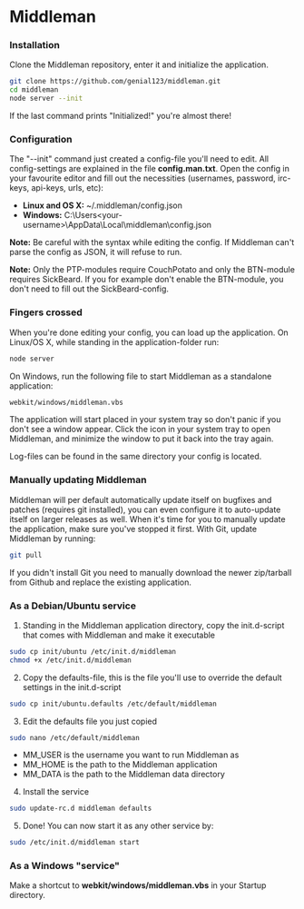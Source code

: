 Middleman
=========

### Installation

Clone the Middleman repository, enter it and initialize the application.

```bash
git clone https://github.com/genial123/middleman.git
cd middleman
node server --init
```

If the last command prints "Initialized!" you're almost there!


### Configuration

The "--init" command just created a config-file you'll need to edit. All config-settings are explained in the file __config.man.txt__. Open the config in your favourite editor and fill out the necessities (usernames, password, irc-keys, api-keys, urls, etc):

* __Linux and OS X:__ ~/.middleman/config.json
* __Windows:__ C:\Users\<your-username>\AppData\Local\middleman\config.json

__Note:__ Be careful with the syntax while editing the config. If Middleman can't parse the config as JSON, it will refuse to run.

__Note:__ Only the PTP-modules require CouchPotato and only the BTN-module requires SickBeard. If you for example don't enable the BTN-module, you don't need to fill out the SickBeard-config.


### Fingers crossed

When you're done editing your config, you can load up the application. On Linux/OS X, while standing in the application-folder run:

```bash
node server
```

On Windows, run the following file to start Middleman as a standalone application:

```bash
webkit/windows/middleman.vbs
```

The application will start placed in your system tray so don't panic if you don't see a window appear. Click the icon in your system tray to open Middleman, and minimize the window to put it back into the tray again.

Log-files can be found in the same directory your config is located.


### Manually updating Middleman

Middleman will per default automatically update itself on bugfixes and patches (requires git installed), you can even configure it to auto-update itself on larger releases as well. When it's time for you to manually update the application, make sure you've stopped it first. With Git, update Middleman by running:

```bash
git pull
```

If you didn't install Git you need to manually download the newer zip/tarball from Github and replace the existing application.


### As a Debian/Ubuntu service

1. Standing in the Middleman application directory, copy the init.d-script that comes with Middleman and make it executable
```bash
sudo cp init/ubuntu /etc/init.d/middleman
chmod +x /etc/init.d/middleman
```

2. Copy the defaults-file, this is the file you'll use to override the default settings in the init.d-script
```bash
sudo cp init/ubuntu.defaults /etc/default/middleman
```

3. Edit the defaults file you just copied
```bash
sudo nano /etc/default/middleman
```
  * MM_USER is the username you want to run Middleman as
  * MM_HOME is the path to the Middleman application
  * MM_DATA is the path to the Middleman data directory

4. Install the service
```bash
sudo update-rc.d middleman defaults
```

5. Done! You can now start it as any other service by:
```bash
sudo /etc/init.d/middleman start
```


### As a Windows "service"

Make a shortcut to __webkit/windows/middleman.vbs__ in your Startup directory.
